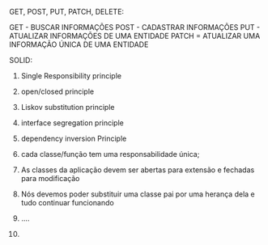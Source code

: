 GET, POST, PUT, PATCH, DELETE:

GET - BUSCAR INFORMAÇÕES 
POST - CADASTRAR INFORMAÇÕES 
PUT - ATUALIZAR INFORMAÇÕES DE UMA ENTIDADE 
PATCH = ATUALIZAR UMA INFORMAÇÃO ÚNICA DE UMA ENTIDADE 

SOLID:
1. Single Responsibility principle 
2. open/closed principle 
3. Liskov substitution principle 
4. interface segregation principle
5. dependency inversion Principle  

1. cada classe/função tem uma responsabilidade única;
2. As classes da aplicação devem ser abertas para extensão e fechadas para modificação
3. Nós devemos poder substituir uma classe pai por uma herança dela e tudo continuar funcionando
4. ....
5. 
